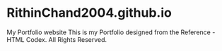 # RithinChand2004.github.io
My Portfolio website
This is my Portfolio designed from the Reference - HTML Codex. All Rights Reserved.